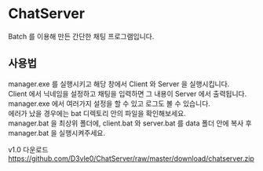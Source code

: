# ChatServer
Batch 를 이용해 만든 간단한 채팅 프로그램입니다.  

## 사용법
manager.exe 를 실행시키고 해당 창에서 Client 와 Server 을 실행시킵니다.  
Client 에서 닉네임을 설정하고 채팅을 입력하면 그 내용이 Server 에서 출력됩니다.  
manager.exe 에서 여러가지 설정을 할 수 있고 로그도 볼 수 있습니다.  
에러가 났을 경우에는 bat 디렉토리 안의 파일을 확인해보세요.  
manager.bat 을 최상위 폴더에, client.bat 와 server.bat 를 data 폴더 안에 복사 후 manager.bat 을 실행시켜주세요.

v1.0 다운로드
https://github.com/D3vle0/ChatServer/raw/master/download/chatserver.zip

